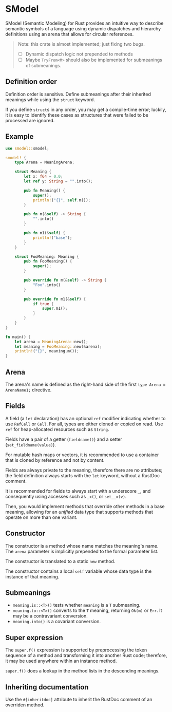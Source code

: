 # SModel

SModel (Semantic Modeling) for Rust provides an intuitive way to describe semantic symbols of a language using dynamic dispatches and hierarchy definitions using an arena that allows for circular references.

> Note: this crate is almost implemented; just fixing two bugs.
>
> * [ ] Dynamic dispatch logic not prepended to methods
> * [ ] Maybe `TryFrom<M>` should also be implemented for submeanings of submeanings.

## Definition order

Definition order is sensitive. Define submeanings after their inherited meanings while using the `struct` keyword.

If you define `struct`s in any order, you may get a compile-time error; luckily, it is easy to identify these cases as structures that were failed to be processed are ignored.

## Example

```rust
use smodel::smodel;

smodel! {
    type Arena = MeaningArena;

    struct Meaning {
        let x: f64 = 0.0;
        let ref y: String = "".into();

        pub fn Meaning() {
            super();
            println!("{}", self.m());
        }

        pub fn m(&self) -> String {
            "".into()
        }

        pub fn m1(&self) {
            println!("base");
        }
    }

    struct FooMeaning: Meaning {
        pub fn FooMeaning() {
            super();
        }

        pub override fn m(&self) -> String {
            "Foo".into()
        }

        pub override fn m1(&self) {
            if true {
                super.m1();
            }
        }
    }
}

fn main() {
    let arena = MeaningArena::new();
    let meaning = FooMeaning::new(&arena);
    println!("{}", meaning.m());
}
```

## Arena

The arena's name is defined as the right-hand side of the first `type Arena = ArenaName1;` directive.

## Fields

A field (a `let` declaration) has an optional `ref` modifier indicating whether to use `RefCell` or `Cell`. For all, types are either cloned or copied on read. Use `ref` for heap-allocated resources such as `String`.

Fields have a pair of a getter (`fieldname()`) and a setter (`set_fieldname(value)`).

For mutable hash maps or vectors, it is recommended to use a container that is cloned by reference and not by content.

Fields are always private to the meaning, therefore there are no attributes; the field definition always starts with the `let` keyword, without a RustDoc comment.

It is recommended for fields to always start with a underscore `_`, and consequently using accesses such as `_x()`, or `set__x(v)`.

Then, you would implement methods that override other methods in a base meaning, allowing for an *unified* data type that supports methods that operate on more than one variant.

## Constructor

The constructor is a method whose name matches the meaning's name. The `arena` parameter is implicitly prepended to the formal parameter list.

The constructor is translated to a static `new` method.

The constructor contains a local `self` variable whose data type is the instance of that meaning.

## Submeanings

* `meaning.is::<T>()` tests whether `meaning` is a `T` submeaning.
* `meaning.to::<T>()` converts to the `T` meaning, returning `Ok(m)` or `Err`. It may be a contravariant conversion.
* `meaning.into()` is a covariant conversion.

## Super expression

The `super.f()` expression is supported by preprocessing the token sequence of a method and transforming it into another Rust code; therefore, it may be used anywhere within an instance method.

`super.f()` does a lookup in the method lists in the descending meanings.

## Inheriting documentation

Use the `#[inheritdoc]` attribute to inherit the RustDoc comment of an overriden method.

